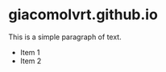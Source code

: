 # giacomolvrt.github.io
<!DOCTYPE html>
<html>
<head>
  <title>My Simple Web Page</title>
</head>
<body>

<p>This is a simple paragraph of text.</p>
  <ul>
    <li>Item 1</li>
    <li>Item 2</li>
  </ul>
  
</body>
</html>
